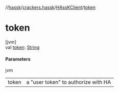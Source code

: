 //[hassk](../../../index.md)/[crackers.hassk](../index.md)/[HAssKClient](index.md)/[token](token.md)

# token

[jvm]\
val [token](token.md): [String](https://kotlinlang.org/api/latest/jvm/stdlib/kotlin/-string/index.html)

#### Parameters

jvm

| | |
|---|---|
| token | a &quot;user token&quot; to authorize with HA |
